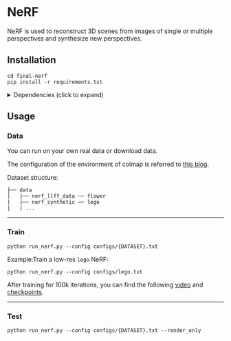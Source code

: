 # NeRF

NeRF is used to reconstruct 3D scenes from images of single or multiple perspectives and synthesize new perspectives.

## Installation

```
cd final-nerf
pip install -r requirements.txt
```

<details>
  <summary> Dependencies (click to expand) </summary>
  
  #### Dependencies
  - torch
  - torchvision
  - matplotlib
  - numpy
  - imageio
  - imageio-ffmpeg
  - configargparse
  - tensorboard
  - ...
</details>


## Usage

### Data
You can run on your own real data or download data.

The configuration of the environment of colmap is referred to [this blog](https://zhuanlan.zhihu.com/p/397053413).

Dataset structure:
```                                                                                           
├── data                                                                                                                                                                                                       
│   ├── nerf_llff_data ── flower                                                                                                                                                                                                                                                                                                          
|   ├── nerf_synthetic ── lego
|   | ...
```
---
### Train
```
python run_nerf.py --config configs/{DATASET}.txt
```
Example:Train a low-res `lego` NeRF:
```
python run_nerf.py --config configs/lego.txt
```
After training for 100k iterations, you can find the following 
[video](https://pan.baidu.com/s/1O-IkVx8f5J5onH82A8JTKQ?pwd=4321) 
and [checkpoints](https://pan.baidu.com/s/1x-ixeoKglLPDc5cBQiugLA?pwd=2121).

---

### Test
```
python run_nerf.py --config configs/{DATASET}.txt --render_only
```

